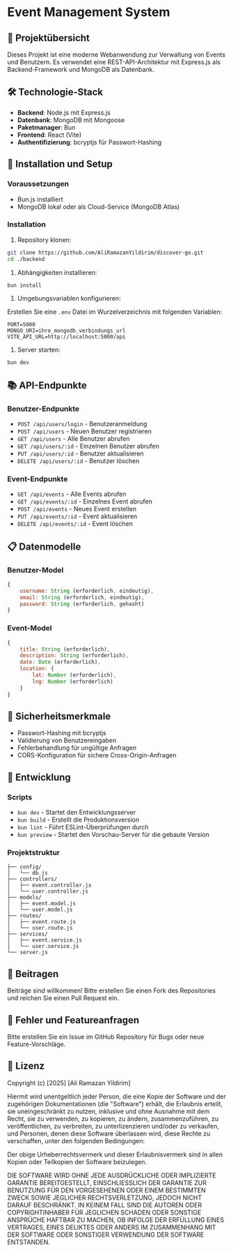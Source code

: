 # Event Management System

## 🚀 Projektübersicht

Dieses Projekt ist eine moderne Webanwendung zur Verwaltung von Events und Benutzern. Es verwendet eine REST-API-Architektur mit Express.js als Backend-Framework und MongoDB als Datenbank.

## 🛠 Technologie-Stack

- **Backend**: Node.js mit Express.js
- **Datenbank**: MongoDB mit Mongoose
- **Paketmanager**: Bun
- **Frontend**: React (Vite)
- **Authentifizierung**: bcryptjs für Passwort-Hashing

## 🔧 Installation und Setup

### Voraussetzungen

- Bun.js installiert
- MongoDB lokal oder als Cloud-Service (MongoDB Atlas)

### Installation

1. Repository klonen:

```bash
git clone https://github.com/AliRamazanYildirim/discover-go.git
cd ./backend
```

1. Abhängigkeiten installieren:

```bash
bun install
```

1. Umgebungsvariablen konfigurieren:

Erstellen Sie eine `.env` Datei im Wurzelverzeichnis mit folgenden Variablen:

```env
PORT=5000
MONGO_URI=ihre_mongodb_verbindungs_url
VITE_API_URL=http://localhost:5000/api
```

1. Server starten:

```bash
bun dev
```

## 📚 API-Endpunkte

### Benutzer-Endpunkte

- `POST /api/users/login` - Benutzeranmeldung
- `POST /api/users` - Neuen Benutzer registrieren
- `GET /api/users` - Alle Benutzer abrufen
- `GET /api/users/:id` - Einzelnen Benutzer abrufen
- `PUT /api/users/:id` - Benutzer aktualisieren
- `DELETE /api/users/:id` - Benutzer löschen

### Event-Endpunkte

- `GET /api/events` - Alle Events abrufen
- `GET /api/events/:id` - Einzelnes Event abrufen
- `POST /api/events` - Neues Event erstellen
- `PUT /api/events/:id` - Event aktualisieren
- `DELETE /api/events/:id` - Event löschen

## 📋 Datenmodelle

### Benutzer-Model

```javascript
{
    username: String (erforderlich, eindeutig),
    email: String (erforderlich, eindeutig),
    password: String (erforderlich, gehasht)
}
```

### Event-Model

```javascript
{
    title: String (erforderlich),
    description: String (erforderlich),
    date: Date (erforderlich),
    location: {
        lat: Number (erforderlich),
        lng: Number (erforderlich)
    }
}
```

## 🔐 Sicherheitsmerkmale

- Passwort-Hashing mit bcryptjs
- Validierung von Benutzereingaben
- Fehlerbehandlung für ungültige Anfragen
- CORS-Konfiguration für sichere Cross-Origin-Anfragen

## 🧪 Entwicklung

### Scripts

- `bun dev` - Startet den Entwicklungsserver
- `bun build` - Erstellt die Produktionsversion
- `bun lint` - Führt ESLint-Überprüfungen durch
- `bun preview` - Startet den Vorschau-Server für die gebaute Version

### Projektstruktur

```path
├── config/
│   └── db.js
├── controllers/
│   ├── event.controller.js
│   └── user.controller.js
├── models/
│   ├── event.model.js
│   └── user.model.js
├── routes/
│   ├── event.route.js
│   └── user.route.js
├── services/
│   ├── event.service.js
│   └── user.service.js
└── server.js
```

## 🤝 Beitragen

Beiträge sind willkommen! Bitte erstellen Sie einen Fork des Repositories und reichen Sie einen Pull Request ein.

## 📝 Fehler und Featureanfragen

Bitte erstellen Sie ein Issue im GitHub Repository für Bugs oder neue Feature-Vorschläge.

## 📜 Lizenz

Copyright (c) [2025] [Ali Ramazan Yildirim]

Hiermit wird unentgeltlich jeder Person, die eine Kopie der Software und der zugehörigen Dokumentationen (die "Software") erhält, die Erlaubnis erteilt, sie uneingeschränkt zu nutzen, inklusive und ohne Ausnahme mit dem Recht, sie zu verwenden, zu kopieren, zu ändern, zusammenzuführen, zu veröffentlichen, zu verbreiten, zu unterlizenzieren und/oder zu verkaufen, und Personen, denen diese Software überlassen wird, diese Rechte zu verschaffen, unter den folgenden Bedingungen:

Der obige Urheberrechtsvermerk und dieser Erlaubnisvermerk sind in allen Kopien oder Teilkopien der Software beizulegen.

DIE SOFTWARE WIRD OHNE JEDE AUSDRÜCKLICHE ODER IMPLIZIERTE GARANTIE BEREITGESTELLT, EINSCHLIESSLICH DER GARANTIE ZUR BENUTZUNG FÜR DEN VORGESEHENEN ODER EINEM BESTIMMTEN ZWECK SOWIE JEGLICHER RECHTSVERLETZUNG, JEDOCH NICHT DARAUF BESCHRÄNKT. IN KEINEM FALL SIND DIE AUTOREN ODER COPYRIGHTINHABER FÜR JEGLICHEN SCHADEN ODER SONSTIGE ANSPRÜCHE HAFTBAR ZU MACHEN, OB INFOLGE DER ERFÜLLUNG EINES VERTRAGES, EINES DELIKTES ODER ANDERS IM ZUSAMMENHANG MIT DER SOFTWARE ODER SONSTIGER VERWENDUNG DER SOFTWARE ENTSTANDEN.
